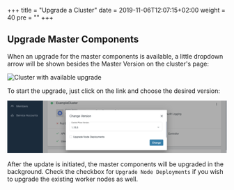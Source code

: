 +++
title = "Upgrade a Cluster"
date = 2019-11-06T12:07:15+02:00
weight = 40
pre = "<b></b>"
+++

## Upgrade Master Components

When an upgrade for the master components is available, a little dropdown arrow will be shown besides the Master Version on the cluster's page:

![Cluster with available upgrade](04-upgrade-cluster-arrow.png)

To start the upgrade, just click on the link and choose the desired version:

![Dialog to choose upgrade version](04-upgrade-cluster-select-version.png)

After the update is initiated, the master components will be upgraded in the background. Check the checkbox for `Upgrade Node Deployments` if you wish to upgrade the existing worker nodes as well.
